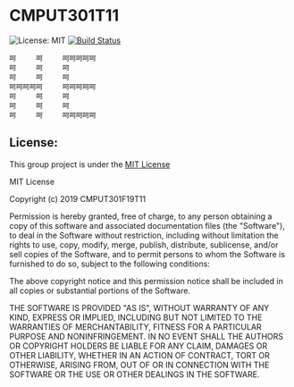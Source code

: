 # CMPUT301T11

![License: MIT](https://img.shields.io/badge/License-MIT-blue.svg)                     [![Build Status](https://travis-ci.org/CMPUT301F19T11/RoadToFullStackDeveloper.svg?branch=master)](https://travis-ci.org/CMPUT301F19T11/RoadToFullStackDeveloper)

```
呵     呵     呵呵呵呵呵    
呵     呵     呵		              
呵     呵     呵              
呵呵呵呵呵     呵呵呵呵呵  
呵     呵     呵
呵     呵     呵
呵     呵     呵呵呵呵呵
```
## License:
This group project is under the [MIT License](https://github.com/CMPUT301F19T11/RoadToFullStackDeveloper/blob/master/LICENSE)

MIT License

Copyright (c) 2019 CMPUT301F19T11

Permission is hereby granted, free of charge, to any person obtaining a copy
of this software and associated documentation files (the "Software"), to deal
in the Software without restriction, including without limitation the rights
to use, copy, modify, merge, publish, distribute, sublicense, and/or sell
copies of the Software, and to permit persons to whom the Software is
furnished to do so, subject to the following conditions:

The above copyright notice and this permission notice shall be included in all
copies or substantial portions of the Software.

THE SOFTWARE IS PROVIDED "AS IS", WITHOUT WARRANTY OF ANY KIND, EXPRESS OR
IMPLIED, INCLUDING BUT NOT LIMITED TO THE WARRANTIES OF MERCHANTABILITY,
FITNESS FOR A PARTICULAR PURPOSE AND NONINFRINGEMENT. IN NO EVENT SHALL THE
AUTHORS OR COPYRIGHT HOLDERS BE LIABLE FOR ANY CLAIM, DAMAGES OR OTHER
LIABILITY, WHETHER IN AN ACTION OF CONTRACT, TORT OR OTHERWISE, ARISING FROM,
OUT OF OR IN CONNECTION WITH THE SOFTWARE OR THE USE OR OTHER DEALINGS IN THE
SOFTWARE.
